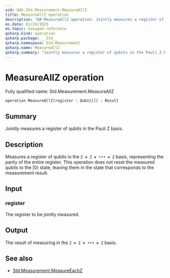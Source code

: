 ```yaml
---
uid: Qdk.Std.Measurement.MeasureAllZ
title: MeasureAllZ operation
description: "Q# MeasureAllZ operation: Jointly measures a register of qubits in the Pauli Z basis."
ms.date: 01/24/2025
ms.topic: managed-reference
qsharp.kind: operation
qsharp.package: __Std__
qsharp.namespace: Std.Measurement
qsharp.name: MeasureAllZ
qsharp.summary: "Jointly measures a register of qubits in the Pauli Z basis."
---
```


# MeasureAllZ operation

Fully qualified name: Std.Measurement.MeasureAllZ

```qsharp
operation MeasureAllZ(register : Qubit[]) : Result
```

## Summary
Jointly measures a register of qubits in the Pauli Z basis.

## Description
Measures a register of qubits in the `Z ⊗ Z ⊗ ••• ⊗ Z`
basis, representing the parity of the entire register.
This operation does not reset the measured qubits to the |0⟩ state,
leaving them in the state that corresponds to the measurement result.

## Input
### register
The register to be jointly measured.

## Output
The result of measuring in the `Z ⊗ Z ⊗ ••• ⊗ Z` basis.

## See also
- [Std.Measurement.MeasureEachZ](xref:Qdk.Std.Measurement.MeasureEachZ)
